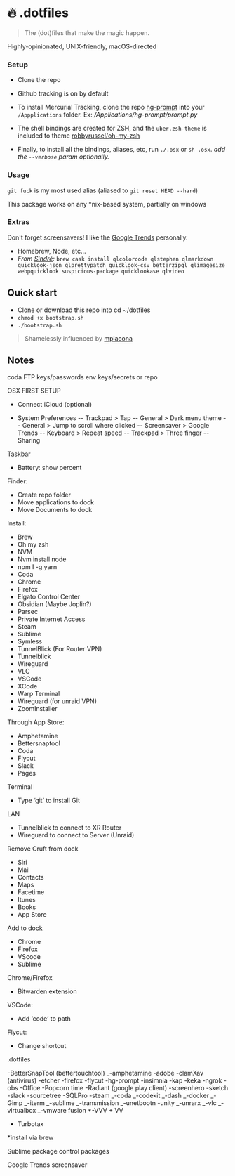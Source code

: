 🔥 .dotfiles
========

> The (dot)files that make the magic happen.

Highly-opinionated, UNIX-friendly, macOS-directed

### Setup

- Clone the repo

- Github tracking is on by default

- To install Mercurial Tracking, clone the repo [hg-prompt](https://bitbucket.org/sjl/hg-prompt/) into your `/Appplications` folder. Ex: _/Applications/hg-prompt/prompt.py_

- The shell bindings are created for ZSH, and the `uber.zsh-theme` is included to theme [robbyrussel/oh-my-zsh](https://github.com/robbyrussell/oh-my-zsh)

- Finally, to install all the bindings, aliases, etc, run `./.osx` or `sh .osx`. _add the `--verbose` param optionally._

### Usage

`git fuck` is my most used alias (aliased to `git reset HEAD --hard`)

This package works on any \*nix-based system, partially on windows

### Extras

Don't forget screensavers! I like the [Google Trends](https://www.google.com/trends/hottrends/visualize) personally.

- Homebrew, Node, etc...
- _From [Sindré](https://github.com/sindresorhus/quick-look-plugins):_ `brew cask install qlcolorcode qlstephen qlmarkdown quicklook-json qlprettypatch quicklook-csv betterzipql qlimagesize webpquicklook suspicious-package quicklookase qlvideo`

## Quick start

- Clone or download this repo into cd ~/dotfiles
- `chmod +x bootstrap.sh`
- `./bootstrap.sh`

> Shamelessly influenced by [mplacona](https://github.com/mplacona/dotfiles)

## Notes

coda FTP keys/passwords
env keys/secrets or repo

OSX FIRST SETUP

- Connect iCloud (optional)

- System Preferences
  -- Trackpad > Tap
  -- General > Dark menu theme
  -- General > Jump to scroll where clicked
  -- Screensaver > Google Trends
  -- Keyboard > Repeat speed
  -- Trackpad > Three finger
  -- Sharing

Taskbar

- Battery: show percent

Finder:

- Create repo folder
- Move applications to dock
- Move Documents to dock

Install:

- Brew
- Oh my zsh
- NVM
- Nvm install node
- npm I -g yarn
- Coda
- Chrome
- Firefox
- Elgato Control Center
- Obsidian (Maybe Joplin?)
- Parsec
- Private Internet Access
- Steam
- Sublime
- Symless
- TunnelBlick (For Router VPN)
- Tunnelblick
- Wireguard
- VLC
- VSCode
- XCode
- Warp Terminal
- Wireguard (for unraid VPN)
- ZoomInstaller

Through App Store:

- Amphetamine
- Bettersnaptool
- Coda
- Flycut
- Slack
- Pages

Terminal

- Type ‘git’ to install Git

LAN

- Tunnelblick to connect to XR Router
- Wireguard to connect to Server (Unraid)

Remove Cruft from dock

- Siri
- Mail
- Contacts
- Maps
- Facetime
- Itunes
- Books
- App Store

Add to dock

- Chrome
- Firefox
- VScode
- Sublime

Chrome/Firefox

- Bitwarden extension

VSCode:

- Add ‘code’ to path

Flycut:

- Change shortcut

.dotfiles

-BetterSnapTool (bettertouchtool)
_-amphetamine
-adobe
-clamXav (antivirus)
-etcher
-firefox
-flycut
-hg-prompt
-insimnia
-kap
-keka
-ngrok
-obs
-Office
-Popcorn time
-Radiant (google play client)
-screenhero
-sketch
-slack
-sourcetree
-SQLPro
-steam
_-coda
_-codekit
_-dash
_-docker
_-Gimp
_-iterm
_-sublime
_-transmission
_-unetbootn
-unity
_-unrarx
_-vlc
_-virtualbox
_-vmware fusion
\*-VVV + VV

- Turbotax

\*install via brew

Sublime package control packages

Google Trends screensaver

